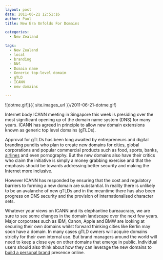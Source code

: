 ```yaml
---
layout: post
date: 2011-06-21 12:51:16
author: Paul
title: New Era Unfolds For Domains

categories:
  - New Zealand

tags:
  - New Zealand
  - local
  - branding
  - DNS
  - Domain name
  - Generic top-level domain
  - gTLD
  - ICANN
  - new domains

---
```


![dotme.gif]({{ site.images_url }}/2011-06-21-dotme.gif)

Internet body ICANN meeting in Singapore this week is presiding over the most significant opening up of the domain name system (DNS) for many years. ICANN has agreed in principle to allow new domain extensions known as generic top level domains (gTLDs). 

Approval for gTLDs has been long awaited by entrepreneurs and digital branding pundits who plan to create new domains for cities, global corporations and popular commercial products such as food, sports, banks, [airlines](https://iwantmyname.co.nz/blog/2011/06/airline-builds-brands-with-domains.html) and even pornography. But the new domains also have their critics who claim the initiative is simply a money grabbing exercise and that the emphasis should be towards addressing better security and making the Internet more inclusive. 

However ICANN has responded by ensuring that the cost and regulatory barriers to forming a new domain are substantial. In reality there is unlikely to be an avalanche of new gTLDs and in the meantime there has also been progress on DNS security and the provision of internationalised character sets.

Whatever your views on ICANN and its elephantine bureaucracy, we are sure to see some changes in the domain landscape over the next few years. Major corporates such as IBM, Canon, Apple and BMW are looking at securing their own domains whilst forward thinking cities like Berlin may soon have a domain. In many cases gTLD owners will acquire domains strictly for their own internal use. But brand managers around the world will need to keep a close eye on other domains that emerge in public. Individual users should also think about how they can leverage the new domains to [build a personal brand](https://iwantmyname.co.nz/blog/2010/11/anchor-your-social-media-presence-with-a-domain.html) presence online.

